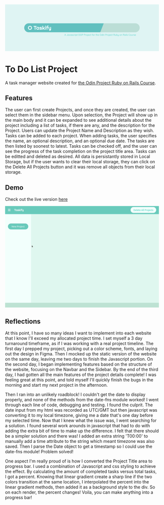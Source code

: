 ![banner](assets/taskify-banner.png)
# To Do List Project
A task manager website created for [the Odin Project Ruby on Rails Course](https://www.theodinproject.com/courses/javascript/lessons/todo-list). 

## Features 
The user can first create Projects, and once they are created, the user can select them in the sidebar menu. Upon selection, the Project will show up in the main body and it can be expanded to see additional details about the project including a list of tasks, if there are any, and the description for the Project. Users can update the Project Name and Description as they wish. Tasks can be added to each project. When adding tasks, the user specifies the name, an optional description, and an optional due date. The tasks are then listed by soonest to latest. Tasks can be checked off, and the user can see the progress of the task completion on the project title area. Tasks can be editted and deleted as desired. All data is persistantly stored in Local Storage, but if the user wants to clear their local storage, they can click on the Delete All Projects button and it was remove all objects from their local storage. 

## Demo 

Check out the live version [here](https://zxum.github.io/to-do-list/)

![demo](assets/taskify-demo.gif)

## Reflections
At this point, I have so many ideas I want to implement into each website that I know I'll exceed my allocated project time. I set myself a 3 day turnaround timeframe, as if I was working with a real project timeline. The first day I prepped my project, picking out a color scheme, fonts, and laying out the design in Figma. Then I mocked up the static version of the website on the same day, leaving me two days to finish the Javascript portion. On the second day, I began implementing features based on the structure of the website, focusing on the Navbar and the Sidebar. By the end of the third day, I had gotten all the main features of the project details complete! I was feeling great at this point, and told myself I'll quickly finish the bugs in the morning and start my next project in the afternoon. 

Then I ran into an unlikely roadblock! I couldn't get the date to display properly, and none of the methods from the date-fns module worked! I went through each line of code, debugging and testing. I found the culprit. The date input from my html was recorded as UTC/GMT but then javascript was converting it to my local timezone, giving me a date that's one day before my selected time. Now that I knew what the issue was, I went searching for a solution. I found several work arounds in javascript that had to do with adding the extra bit of time to make up the difference. I felt that there should be a simpler solution and there was! I added an extra string 'T00:00' to manually add a time attribute to the string which meant timezone was also saved. Then I parse the Date object to get a timestamp so I could use the date-fns module! Problem solved! 

One aspect I'm really proud of is how I converted the Project Title area to progress bar. I used a combination of Javascript and css styling to achieve the effect. By calculating the amount of completed tasks versus total tasks, I got a percent. Knowing that linear gradient create a sharp line if the two colors transition at the same location, I interpolated the percent into the linear gradient methods, then added it as a background style to the div. So on each render, the percent changes! Voila, you can make anything into a progress bar! 